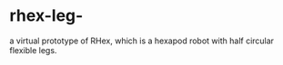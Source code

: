 # rhex-leg-
a virtual prototype of RHex, which is a hexapod robot with half circular flexible legs.

